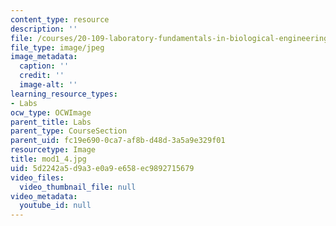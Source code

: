 ```yaml
---
content_type: resource
description: ''
file: /courses/20-109-laboratory-fundamentals-in-biological-engineering-fall-2007/5d2242a5d9a3e0a9e658ec9892715679_mod1_4.jpg
file_type: image/jpeg
image_metadata:
  caption: ''
  credit: ''
  image-alt: ''
learning_resource_types:
- Labs
ocw_type: OCWImage
parent_title: Labs
parent_type: CourseSection
parent_uid: fc19e690-0ca7-af8b-d48d-3a5a9e329f01
resourcetype: Image
title: mod1_4.jpg
uid: 5d2242a5-d9a3-e0a9-e658-ec9892715679
video_files:
  video_thumbnail_file: null
video_metadata:
  youtube_id: null
---
```

